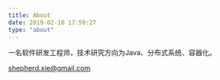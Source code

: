 ```yaml
---
title: About
date: 2019-02-10 17:59:27
type: "about"
---
```


一名软件研发工程师，技术研究方向为Java、分布式系统、容器化。

shepherd.xie@gmail.com